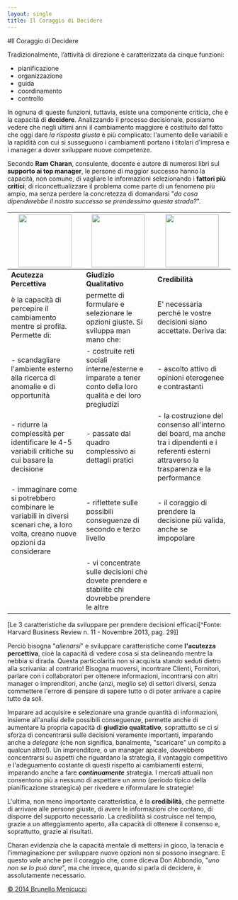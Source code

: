 ```yaml
---
layout: single
title: Il Coraggio di Decidere
---
```


#Il Coraggio di Decidere

<span class="firstcharacter">T</span>radizionalmente, l’attività di direzione è caratterizzata da cinque funzioni:  
  
* pianificazione  
* organizzazione  
* guida  
* coordinamento  
* controllo  

In ognuna di queste funzioni, tuttavia, esiste una componente criticia, che è la capacità di **decidere**. Analizzando il processo decisionale, possiamo vedere che negli ultimi anni il cambiamento maggiore è costituito dal fatto che oggi dare *la risposta giusta* è più complicato: l'aumento delle variabili e la rapidità con cui si susseguono i cambiamenti portano i titolari d'impresa e i manager a dover sviluppare nuove competenze.  

Secondo **Ram Charan**, consulente, docente e autore di numerosi libri sul **supporto ai top manager**, le persone di maggior successo hanno la capacità, non comune, di vagliare le informazioni selezionando i **fattori più critici**; di riconcettualizzare il problema come parte di un fenomeno più ampio, ma senza perdere la concretezza di domandarsi "*da cosa dipenderebbe il nostro successo se prendessimo questa strada?*".  

| <img align="center" src="https://dl.dropboxusercontent.com/u/312263/%7EWeb%20Images/1.png" width="120px"/> | <img align="center" src="https://dl.dropboxusercontent.com/u/312263/%7EWeb%20Images/2.png" width="120px"/> | <img align="center" src="https://dl.dropboxusercontent.com/u/312263/%7EWeb%20Images/3.png" width="120px"/> |  
|---|---|---|  
| **Acutezza Percettiva** | **Giudizio Qualitativo** | **Credibilità** |  
| è la capacità di percepire il cambiamento mentre si profila. Permette di: |  permette di formulare e selezionare le opzioni giuste. Si sviluppa man mano che: | E' necessaria perché le vostre decisioni siano accettate. Deriva da: |  
| - scandagliare l'ambiente esterno alla ricerca di anomalie e di opportunità | - costruite reti sociali interne/esterne e imparate a tener conto della loro qualità e dei loro pregiudizi | - ascolto attivo di opinioni eterogenee e contrastanti |   
| - ridurre la complessità per identificare le 4-5 variabili critiche su cui basare la decisione | - passate dal quadro complessivo ai dettagli pratici | - la costruzione del consenso all'interno del board, ma anche tra i dipendenti e i referenti esterni attraverso la trasparenza e la performance |  
| - immaginare come si potrebbero combinare le variabili in diversi scenari che, a loro volta, creano nuove opzioni da considerare | - riflettete sulle possibili conseguenze di secondo e terzo livello | - il coraggio di prendere la decisione più valida, anche se impopolare |  
| | - vi concentrate sulle decisioni che dovete prendere e stabilite chi dovrebbe prendere le altre | |    
[Le 3 caratteristiche da sviluppare per prendere decisioni efficaci[^Fonte: Harvard Business Review n. 11 - Novembre 2013, pag. 29]]  

Perciò bisogna "*allenarsi*" e sviluppare caratteristiche come **l'acutezza percettiva**, cioè la capacità di vedere cosa si sta delineando mentre la nebbia si dirada. Questa particolarità non si acquista stando seduti dietro alla scrivania: al contrario! Bisogna muoversi, incontrare Clienti, Fornitori, parlare con i collaboratori per ottenere informazioni, incontrarsi con altri manager o imprenditori, anche (anzi, meglio se) di settori diversi, senza commettere l'errore di pensare di sapere tutto o di poter arrivare a capire tutto da soli.  

Imparare ad acquisire e selezionare una grande quantità di informazioni, insieme all'analisi delle possibili conseguenze, permette anche di aumentare la propria capacità di **giudizio qualitativo**, soprattutto se ci si sforza di concentrarsi sulle decisioni veramente importanti, imparando anche a *delegare* (che non significa, banalmente, "scaricare" un compito a qualcun altro!). Un imprenditore, o un manager apicale, dovrebbero concentrarsi su aspetti che riguardano la strategia, il vantaggio competitivo e l'adeguamento costante di questi rispetto ai cambiamenti esterni, imparando anche a fare ***continuamente*** strategia. I mercati attuali non consentono più a nessuno di aspettare un anno (periodo tipico della pianificazione strategica) per rivedere e riformulare le strategie!  

L'ultima, non meno importante caratteristica, è la **credibilità**, che permette di arrivare alle persone giuste, di avere le informazioni che contano, di disporre del supporto necessario. La credibilità si costruisce nel tempo, grazie a un atteggiamento aperto, alla capacità di ottenere il consenso e, soprattutto, grazie ai risultati.  

Charan evidenzia che la capacità mentale di mettersi in gioco, la tenacia e l'immaginazione per sviluppare nuove opzioni non si possono insegnare. E questo vale anche per il coraggio che, come diceva Don Abbondio, "*uno non se lo può dare*", ma che invece, quando si parla di decidere, è assolutamente necessario.

[© 2014 Brunello Menicucci](http://www.blackstarconsulting.it)  